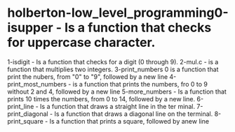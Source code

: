 # holberton-low_level_programming0-isupper - Is a function that checks for uppercase character.
1-isdigit - Is a function that checks for a digit (0 through 9).
2-mul.c - is a function that multiplies two integers.
3-print_numbers 0 is a function that print the nubers, from "0" to "9", followed by a new line
4-print_most_numbers - is a function that prints the numbers, fro 0 to 9 without 2 and 4, followed by a new line
5-more_numbers - Is a function that prints 10 times the numbers, from 0 to 14, followed by a new line.
6-print_line - Is a function that draws a straight line in the ter minal.
7-print_diagonal - Is a function that draws a diagonal line on the terminal.
8-print_square - Is a function that prints a square, followed by anew line
